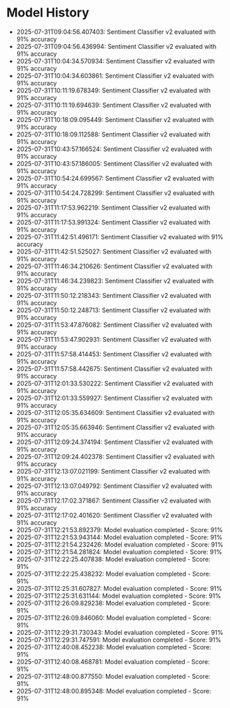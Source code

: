 # Model History

- 2025-07-31T09:04:56.407403: Sentiment Classifier v2 evaluated with 91% accuracy
- 2025-07-31T09:04:56.436994: Sentiment Classifier v2 evaluated with 91% accuracy
- 2025-07-31T10:04:34.570934: Sentiment Classifier v2 evaluated with 91% accuracy
- 2025-07-31T10:04:34.603861: Sentiment Classifier v2 evaluated with 91% accuracy
- 2025-07-31T10:11:19.678349: Sentiment Classifier v2 evaluated with 91% accuracy
- 2025-07-31T10:11:19.694639: Sentiment Classifier v2 evaluated with 91% accuracy
- 2025-07-31T10:18:09.095449: Sentiment Classifier v2 evaluated with 91% accuracy
- 2025-07-31T10:18:09.112588: Sentiment Classifier v2 evaluated with 91% accuracy
- 2025-07-31T10:43:57.166524: Sentiment Classifier v2 evaluated with 91% accuracy
- 2025-07-31T10:43:57.186005: Sentiment Classifier v2 evaluated with 91% accuracy
- 2025-07-31T10:54:24.699567: Sentiment Classifier v2 evaluated with 91% accuracy
- 2025-07-31T10:54:24.728299: Sentiment Classifier v2 evaluated with 91% accuracy
- 2025-07-31T11:17:53.962219: Sentiment Classifier v2 evaluated with 91% accuracy
- 2025-07-31T11:17:53.991324: Sentiment Classifier v2 evaluated with 91% accuracy
- 2025-07-31T11:42:51.496171: Sentiment Classifier v2 evaluated with 91% accuracy
- 2025-07-31T11:42:51.525027: Sentiment Classifier v2 evaluated with 91% accuracy
- 2025-07-31T11:46:34.210626: Sentiment Classifier v2 evaluated with 91% accuracy
- 2025-07-31T11:46:34.239823: Sentiment Classifier v2 evaluated with 91% accuracy
- 2025-07-31T11:50:12.218343: Sentiment Classifier v2 evaluated with 91% accuracy
- 2025-07-31T11:50:12.248713: Sentiment Classifier v2 evaluated with 91% accuracy
- 2025-07-31T11:53:47.876082: Sentiment Classifier v2 evaluated with 91% accuracy
- 2025-07-31T11:53:47.902931: Sentiment Classifier v2 evaluated with 91% accuracy
- 2025-07-31T11:57:58.414453: Sentiment Classifier v2 evaluated with 91% accuracy
- 2025-07-31T11:57:58.442675: Sentiment Classifier v2 evaluated with 91% accuracy
- 2025-07-31T12:01:33.530222: Sentiment Classifier v2 evaluated with 91% accuracy
- 2025-07-31T12:01:33.559927: Sentiment Classifier v2 evaluated with 91% accuracy
- 2025-07-31T12:05:35.634609: Sentiment Classifier v2 evaluated with 91% accuracy
- 2025-07-31T12:05:35.663946: Sentiment Classifier v2 evaluated with 91% accuracy
- 2025-07-31T12:09:24.374194: Sentiment Classifier v2 evaluated with 91% accuracy
- 2025-07-31T12:09:24.402378: Sentiment Classifier v2 evaluated with 91% accuracy
- 2025-07-31T12:13:07.021199: Sentiment Classifier v2 evaluated with 91% accuracy
- 2025-07-31T12:13:07.049792: Sentiment Classifier v2 evaluated with 91% accuracy
- 2025-07-31T12:17:02.371867: Sentiment Classifier v2 evaluated with 91% accuracy
- 2025-07-31T12:17:02.401620: Sentiment Classifier v2 evaluated with 91% accuracy
- 2025-07-31T12:21:53.892379: Model evaluation completed - Score: 91%
- 2025-07-31T12:21:53.943144: Model evaluation completed - Score: 91%
- 2025-07-31T12:21:54.232426: Model evaluation completed - Score: 91%
- 2025-07-31T12:21:54.281824: Model evaluation completed - Score: 91%
- 2025-07-31T12:22:25.407838: Model evaluation completed - Score: 91%
- 2025-07-31T12:22:25.438232: Model evaluation completed - Score: 91%
- 2025-07-31T12:25:31.607827: Model evaluation completed - Score: 91%
- 2025-07-31T12:25:31.631144: Model evaluation completed - Score: 91%
- 2025-07-31T12:26:09.829238: Model evaluation completed - Score: 91%
- 2025-07-31T12:26:09.846060: Model evaluation completed - Score: 91%
- 2025-07-31T12:29:31.730343: Model evaluation completed - Score: 91%
- 2025-07-31T12:29:31.747591: Model evaluation completed - Score: 91%
- 2025-07-31T12:40:08.452238: Model evaluation completed - Score: 91%
- 2025-07-31T12:40:08.468781: Model evaluation completed - Score: 91%
- 2025-07-31T12:48:00.877550: Model evaluation completed - Score: 91%
- 2025-07-31T12:48:00.895348: Model evaluation completed - Score: 91%

